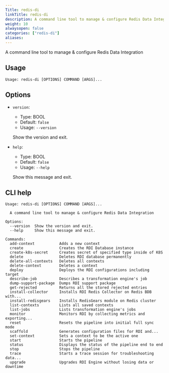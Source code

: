 ```yaml
---
Title: redis-di
linkTitle: redis-di
description: A command line tool to manage & configure Redis Data Integration
weight: 10
alwaysopen: false
categories: ["redis-di"]
aliases:
---
```


A command line tool to manage & configure Redis Data Integration

## Usage

```
Usage: redis-di [OPTIONS] COMMAND [ARGS]...
```

## Options

- `version`:

  - Type: BOOL
  - Default: `false`
  - Usage: `--version`

  Show the version and exit.

- `help`:

  - Type: BOOL
  - Default: `false`
  - Usage: `--help`

  Show this message and exit.

## CLI help

```
Usage: redis-di [OPTIONS] COMMAND [ARGS]...

  A command line tool to manage & configure Redis Data Integration

Options:
  --version  Show the version and exit.
  --help     Show this message and exit.

Commands:
  add-context           Adds a new context
  create                Creates the RDI Database instance
  create-k8s-secret     Creates secret of specified type inside of K8S
  delete                Deletes RDI database permanently
  delete-all-contexts   Deletes all contexts
  delete-context        Deletes a context
  deploy                Deploys the RDI configurations including target
  describe-job          Describes a transformation engine's job
  dump-support-package  Dumps RDI support package
  get-rejected          Returns all the stored rejected entries
  install-collector     Installs RDI Redis Collector on Redis BDB with...
  install-redisgears    Installs RedisGears module on Redis cluster
  list-contexts         Lists all saved contexts
  list-jobs             Lists transformation engine's jobs
  monitor               Monitors RDI by collecting metrics and exporting...
  reset                 Resets the pipeline into initial full sync mode
  scaffold              Generates configuration files for RDI and...
  set-context           Sets a context to be the active one
  start                 Starts the pipeline
  status                Displays the status of the pipeline end to end
  stop                  Stops the pipeline
  trace                 Starts a trace session for troubleshooting data...
  upgrade               Upgrades RDI Engine without losing data or downtime
```
